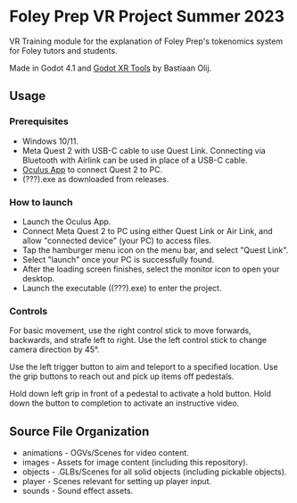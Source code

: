# Foley Prep VR Project Summer 2023
 VR Training module for the explanation of Foley Prep's tokenomics system for Foley
 tutors and students.

 Made in Godot 4.1 and [Godot XR Tools](https://github.com/GodotVR/godot-xr-tools) by Bastiaan Olij.

 ## Usage
 ### Prerequisites
 - Windows 10/11.
 - Meta Quest 2 with USB-C cable to use Quest Link. Connecting via Bluetooth with Airlink can be used in place of a USB-C cable.
 - [Oculus App](https://www.meta.com/help/quest/articles/getting-started/getting-started-with-rift-s/install-oculus-pc-app/) to connect Quest 2 to PC.
 - (???).exe as downloaded from releases.

 ### How to launch
 - Launch the Oculus App.
 - Connect Meta Quest 2 to PC using either Quest Link or Air Link, and allow "connected device" (your PC) to access files.
 - Tap the hamburger menu icon on the menu bar, and select "Quest Link".
 - Select "launch" once your PC is successfully found.
 - After the loading screen finishes, select the monitor icon to open your desktop.
 - Launch the executable ((???).exe) to enter the project.

 ### Controls
 For basic movement, use the right control stick to move forwards, backwards, and strafe left to right.
 Use the left control stick to change camera direction by 45°.

 Use the left trigger button to aim and teleport to a specified location.
 Use the grip buttons to reach out and pick up items off pedestals.

 Hold down left grip in front of a pedestal to activate a hold button.
 Hold down the button to completion to activate an instructive video.

 ## Source File Organization
 - animations - OGVs/Scenes for video content.
 - images - Assets for image content (including this repository).
 - objects - .GLBs/Scenes for all solid objects (including pickable objects).
 - player - Scenes relevant for setting up player input.
 - sounds - Sound effect assets.

